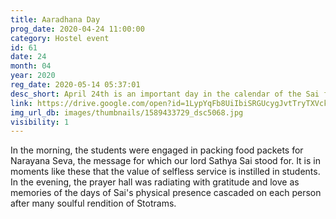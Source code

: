 ```yaml
---
title: Aaradhana Day
prog_date: 2020-04-24 11:00:00
category: Hostel event
id: 61
date: 24
month: 04
year: 2020
reg_date: 2020-05-14 05:37:01
desc_short: April 24th is an important day in the calendar of the Sai family. It was the day our beloved lord Sathya Sai chose to teach us one of the greatest lesson that He is Sai with or without form. The Aradhana day was a celebration invoking His Omnipresence.
link: https://drive.google.com/open?id=1LypYqFb8UiIbiSRGUcygJvtTryTXVckl
img_url_db: images/thumbnails/1589433729_dsc5068.jpg
visibility: 1
---
```


In the morning, the students were engaged in packing food packets for Narayana Seva, the message for which our lord Sathya Sai stood for. It is in moments like these that the value of selfless service is instilled in students. In the evening, the prayer hall was radiating with gratitude and love as memories of the days of Sai's physical presence cascaded on each person after many soulful rendition of Stotrams. 